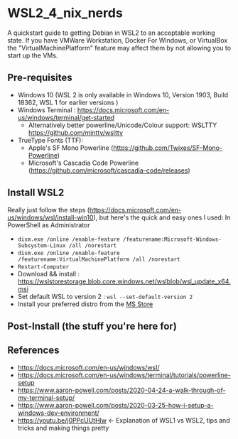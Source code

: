 # WSL2_4_nix_nerds
A quickstart guide to getting Debian in WSL2 to an acceptable working state. If you have VMWare Workstation, Docker For Windows, or VirtualBox the "VirtualMachinePlatform" feature may affect them by not allowing you to start up the VMs. 

## Pre-requisites
  * Windows 10 (WSL 2 is only available in Windows 10, Version 1903, Build 18362, WSL 1 for earlier versions )
  * Windows Terminal : https://docs.microsoft.com/en-us/windows/terminal/get-started
    * Alternatively better powerline/Unicode/Colour support: WSLTTY https://github.com/mintty/wsltty 
  * TrueType Fonts (TTF): 
    * Apple's SF Mono Powerline (https://github.com/Twixes/SF-Mono-Powerline)
    * Microsoft's Cascadia Code Powerline (https://github.com/microsoft/cascadia-code/releases)
 
## Install WSL2
  Really just follow the steps (https://docs.microsoft.com/en-us/windows/wsl/install-win10), but here's the quick and easy ones I used:
  In PowerShell as Administrator
  * `dism.exe /online /enable-feature /featurename:Microsoft-Windows-Subsystem-Linux /all /norestart`
  * `dism.exe /online /enable-feature /featurename:VirtualMachinePlatform /all /norestart`
  * `Restart-Computer`
  * Download && install : https://wslstorestorage.blob.core.windows.net/wslblob/wsl_update_x64.msi
  * Set default WSL to version 2 : `wsl --set-default-version 2`
  * Install your preferred distro from the [MS Store](https://aka.ms/wslstore)

## Post-Install (the stuff you're here for)
  
## References
  * https://docs.microsoft.com/en-us/windows/wsl/
  * https://docs.microsoft.com/en-us/windows/terminal/tutorials/powerline-setup
  * https://www.aaron-powell.com/posts/2020-04-24-a-walk-through-of-my-terminal-setup/
  * https://www.aaron-powell.com/posts/2020-03-25-how-i-setup-a-windows-dev-environment/
  * https://youtu.be/j0PPcUUtHlw <- Explanation of WSL1 vs WSL2, tips and tricks and making things pretty
  
